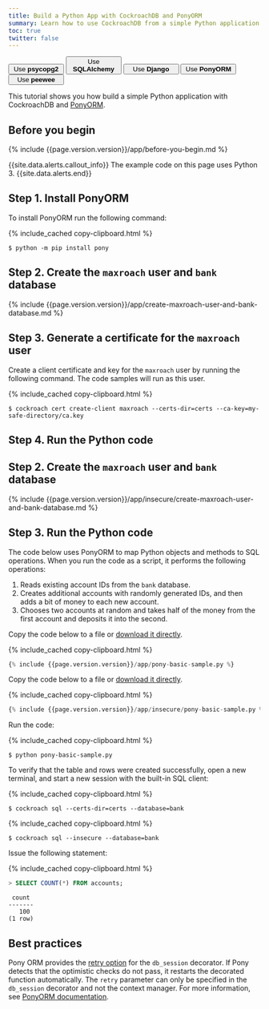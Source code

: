```yaml
---
title: Build a Python App with CockroachDB and PonyORM
summary: Learn how to use CockroachDB from a simple Python application with PonyORM.
toc: true
twitter: false
---
```


<div class="filters filters-big clearfix">
    <a href="build-a-python-app-with-cockroachdb.html"><button style="width: 22%" class="filter-button">Use <strong>psycopg2</strong></button></a>
    <a href="build-a-python-app-with-cockroachdb-sqlalchemy.html"><button style="width: 22%" class="filter-button">Use <strong>SQLAlchemy</strong></button></a>
    <a href="build-a-python-app-with-cockroachdb-django.html"><button style="width: 22%" class="filter-button">Use <strong>Django</strong></button></a>
    <a href="build-a-python-app-with-cockroachdb-pony.html"><button style="width: 22%" class="filter-button current">Use <strong>PonyORM</strong></button></a>
    <a href="http://docs.peewee-orm.com/en/latest/peewee/playhouse.html#cockroach-database"><button style="width: 22%" class="filter-button">Use <strong>peewee</strong></button></a>
</div>

This tutorial shows you how build a simple Python application with CockroachDB and [PonyORM](https://ponyorm.org/).

## Before you begin

{% include {{page.version.version}}/app/before-you-begin.md %}

{{site.data.alerts.callout_info}}
The example code on this page uses Python 3.
{{site.data.alerts.end}}


## Step 1. Install PonyORM

To install PonyORM run the following command:

{% include_cached copy-clipboard.html %}
~~~ shell
$ python -m pip install pony
~~~

<section class="filter-content" markdown="1" data-scope="secure">

## Step 2. Create the `maxroach` user and `bank` database

{% include {{page.version.version}}/app/create-maxroach-user-and-bank-database.md %}

## Step 3. Generate a certificate for the `maxroach` user

Create a client certificate and key for the `maxroach` user by running the following command. The code samples will run as this user.

{% include_cached copy-clipboard.html %}
~~~ shell
$ cockroach cert create-client maxroach --certs-dir=certs --ca-key=my-safe-directory/ca.key
~~~

## Step 4. Run the Python code

</section>

<section class="filter-content" markdown="1" data-scope="insecure">

## Step 2. Create the `maxroach` user and `bank` database

{% include {{page.version.version}}/app/insecure/create-maxroach-user-and-bank-database.md %}

## Step 3. Run the Python code

</section>

The code below uses PonyORM to map Python objects and methods to SQL operations. When you run the code as a script, it performs the following operations:

1. Reads existing account IDs from the `bank` database.
2. Creates additional accounts with randomly generated IDs, and then adds a bit of money to each new account.
3. Chooses two accounts at random and takes half of the money from the first account and deposits it into the second.

<section class="filter-content" markdown="1" data-scope="secure">

Copy the code below to a file or
<a href="https://raw.githubusercontent.com/cockroachdb/docs/master/_includes/{{page.version.version}}/app/pony-basic-sample.py">download it directly</a>.

{% include_cached copy-clipboard.html %}
~~~ python
{% include {{page.version.version}}/app/pony-basic-sample.py %}
~~~

</section>

<section class="filter-content" markdown="1" data-scope="insecure">

Copy the code below to a file or
<a href="https://raw.githubusercontent.com/cockroachdb/docs/master/_includes/{{page.version.version}}/app/insecure/pony-basic-sample.py">download it directly</a>.

{% include_cached copy-clipboard.html %}
~~~ python
{% include {{page.version.version}}/app/insecure/pony-basic-sample.py %}
~~~

</section>

Run the code:

{% include_cached copy-clipboard.html %}
~~~ shell
$ python pony-basic-sample.py
~~~

To verify that the table and rows were created successfully, open a new terminal, and start a new session with the built-in SQL client:

<section class="filter-content" markdown="1" data-scope="secure">

{% include_cached copy-clipboard.html %}
~~~ shell
$ cockroach sql --certs-dir=certs --database=bank
~~~

</section>

<section class="filter-content" markdown="1" data-scope="insecure">

{% include_cached copy-clipboard.html %}
~~~ shell
$ cockroach sql --insecure --database=bank
~~~

</section>

Issue the following statement:

{% include_cached copy-clipboard.html %}
~~~ sql
> SELECT COUNT(*) FROM accounts;
~~~

~~~
 count
-------
   100
(1 row)
~~~

## Best practices

Pony ORM provides the [retry option](transactions.html#client-side-intervention) for the `db_session` decorator. If Pony detects that the optimistic checks do not pass, it restarts the decorated function automatically.
The `retry` parameter can only be specified in the `db_session` decorator and not the context manager. For more information, see [PonyORM documentation](https://docs.ponyorm.org/api_reference.html?highlight=retry#transactions-db-session).
